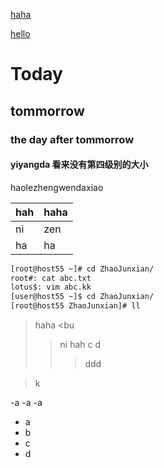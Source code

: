 [haha](https://dillinger.io/)

[hello]

[hello]: <https://github.com/joemccann/dillinger/tree/master/plugins/dropbox/README.md>

# Today
## tommorrow
### the day after tommorrow
#### yiyangda 看来没有第四级别的大小
haolezhengwendaxiao

| hah | haha |
| --- | ---- |
| ni  | zen  |
|ha|ha|

```sh
[root@host55 ~]# cd ZhaoJunxian/
root#: cat abc.txt
lotus$: vim abc.kk
[user@host55 ~]$ cd ZhaoJunxian/
[root@host55 ZhaoJunxian]# ll
```

>haha
><bu
>>ni
>>hah
>c
>d
>>>ddd

>k

-a
-a
-a

- a
- b
- c
- d

